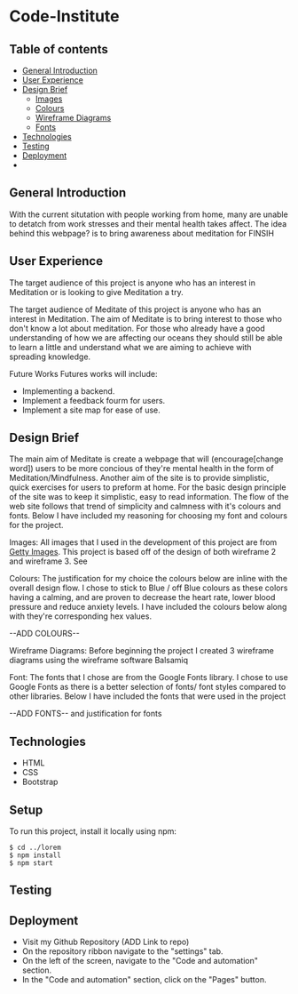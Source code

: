 # Code-Institute
## Table of contents
* [General Introduction](#general-introduction)
* [User Experience](#user-experience)
* [Design Brief](#design-brief)
	* [Images](#images)
	* [Colours](#colours)
	* [Wireframe Diagrams](#wireframes-diagrams)
	* [Fonts](#fonts)
* [Technologies](#technologies)
* [Testing](#testing)
* [Deployment](#deployment)
* 

## General Introduction
With the current situtation with people working from home, many are unable to detatch from work stresses and their mental health takes affect. The idea behind this webpage? is to bring awareness about meditation for FINSIH

## User Experience
The target audience of this project is anyone who has an interest in Meditation or is looking to give Meditation a try. 

The target audience of Meditate of this project is anyone who has an interest in Meditation. The aim of Meditate is to bring interest to those who don't know a lot about meditation. For those who already have a good understanding of how we are affecting our oceans they should still be able to learn a little and understand what we are aiming to achieve with spreading knowledge.

Future Works
Futures works will include:
* Implementing a backend.
* Implement a feedback fourm for users.
* Implement a site map for ease of use.

## Design Brief
The main aim of Meditate is create a webpage that will (encourage[change word]) users to be more concious of they're mental health in the form of Meditation/Mindfulness. Another aim of the site is to provide simplistic, quick exercises for users to preform at home. For the basic design principle of the site was to keep it simplistic, easy to read information. The flow of the web site follows that trend of simplicity and calmness with it's colours and fonts. Below I have included my reasoning for choosing my font and colours for the project. 

Images: 
All images that I used in the development of this project are from [Getty Images](https://www.gettyimages.ie/). This project is based off of the design of both wireframe 2 and wireframe 3. See


Colours:
The justification for my choice the colours below are inline with the overall design flow. I chose to stick to Blue / off Blue colours as these colors having a calming, and are proven to decrease the heart rate, lower blood pressure and reduce anxiety levels. I have included the colours below along with they're corresponding hex values.

--ADD COLOURS--

Wireframe Diagrams:
Before beginning the project I created 3 wireframe diagrams using the wireframe software Balsamiq

Font:
The fonts that I chose are from the Google Fonts library. I chose to use Google Fonts as there is a better selection of fonts/ font styles compared to other libraries. Below I have included the fonts that were used in the project

--ADD FONTS-- and justification for fonts

	
## Technologies
* HTML
* CSS
* Bootstrap
	
## Setup
To run this project, install it locally using npm:

```
$ cd ../lorem
$ npm install
$ npm start
```

## Testing

## Deployment
* Visit my Github Repository (ADD Link to repo)
* On the repository ribbon navigate to the "settings" tab.
* On the left of the screen, navigate to the "Code and automation" section.
* In the "Code and automation" section, click on the "Pages" button.
